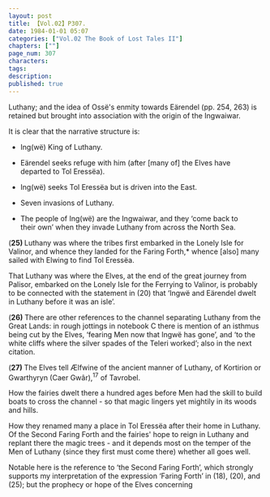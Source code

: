 ```yaml
---
layout: post
title: 【Vol.02】P307.
date: 1984-01-01 05:07
categories: ["Vol.02 The Book of Lost Tales II"]
chapters: [""]
page_num: 307
characters: 
tags: 
description: 
published: true
---
```


<p style="text-indent: 0;">
Luthany; and the idea of Ossë's enmity towards Eärendel (pp. 254, 263) is retained but brought into association with the origin of the Ingwaiwar.
</p>

It is clear that the narrative structure is:

-   Ing(wë) King of Luthany.

-   Eärendel seeks refuge with him (after [many of] the Elves have<BR>departed to Tol Eressëa).

-   Ing(wë) seeks Tol Eressëa but is driven into the East.

-   Seven invasions of Luthany.

-   The people of Ing(wë) are the Ingwaiwar, and they ‘come back to<BR>their own’ when they invade Luthany from across the North Sea.

(<B>25)   </B>Luthany was where the tribes first embarked in the Lonely Isle for Valinor, and whence they landed for the Faring Forth,\* whence [also] many sailed with Elwing to find Tol Eressëa.

That Luthany was where the Elves, at the end of the great journey from Palisor, embarked on the Lonely Isle for the Ferrying to Valinor, is probably to be connected with the statement in (20) that ‘Ingwë and Eärendel dwelt in Luthany before it was an isle’.

(<B>26) </B>There are other references to the channel separating Luthany from the Great Lands: in rough jottings in notebook C there is mention of an isthmus being cut by the Elves, ‘fearing Men now that Ingwë has gone’, and ‘to the white cliffs where the silver spades of the Teleri worked’; also in the next citation.

(<B>27)   </B>The Elves tell Ælfwine of the ancient manner of Luthany, of Kortirion or Gwarthyryn (Caer Gwâr),<SUP>17</SUP> of Tavrobel.

How the fairies dwelt there a hundred ages before Men had the skill to build boats to cross the channel - so that magic lingers yet mightily in its woods and hills.

How they renamed many a place in Tol Eressëa after their home in Luthany. Of the Second Faring Forth and the fairies' hope to reign in Luthany and replant there the magic trees - and it depends most on the temper of the Men of Luthany (since they first must come there) whether all goes well.

Notable here is the reference to ‘the Second Faring Forth’, which strongly supports my interpretation of the expression ‘Faring Forth’ in (18), (20), and (25); but the prophecy or hope of the Elves concerning

